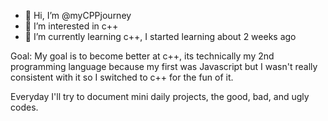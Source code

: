 - 👋 Hi, I’m @myCPPjourney
- 👀 I’m interested in c++
- 🌱 I’m currently learning c++, I started learning about 2 weeks ago

Goal:
My goal is to become better at c++, its technically my 2nd programming language because my first was Javascript 
but I wasn't really consistent with it so I switched to c++ for the fun of it.

Everyday I'll try to document mini daily projects, the good, bad, and ugly codes.


<!---
myCPPjourney/myCPPjourney is a ✨ special ✨ repository because its `README.md` (this file) appears on your GitHub profile.
You can click the Preview link to take a look at your changes.
--->
